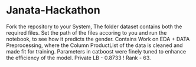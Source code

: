 # Janata-Hackathon
Fork the repository to your System, The folder dataset contains both the required files.
Set the path of the files accoring to you and run the notebook, to see how it predicts the gender.
Contains Work on EDA + DATA Preprocessing, where the Column ProductList of the data is cleaned and made fit for training. 
Parameters in catboost were finely tuned to enhance the efficiency of the model. 
Private LB - 0.8733 ! Rank - 63. 
